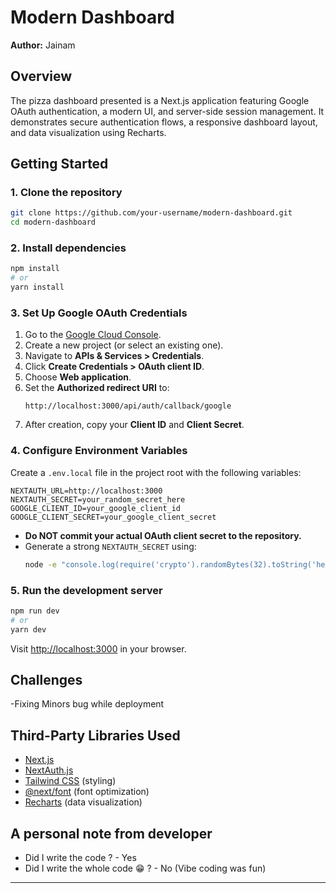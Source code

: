 # Modern Dashboard

**Author:** Jainam 

## Overview

The pizza dashboard presented is a Next.js application featuring Google OAuth authentication, a modern UI, and server-side session management. It demonstrates secure authentication flows, a responsive dashboard layout, and data visualization using Recharts.

## Getting Started

### 1. Clone the repository

```bash
git clone https://github.com/your-username/modern-dashboard.git
cd modern-dashboard
```

### 2. Install dependencies

```bash
npm install
# or
yarn install
```

### 3. Set Up Google OAuth Credentials

1. Go to the [Google Cloud Console](https://console.cloud.google.com/).
2. Create a new project (or select an existing one).
3. Navigate to **APIs & Services > Credentials**.
4. Click **Create Credentials > OAuth client ID**.
5. Choose **Web application**.
6. Set the **Authorized redirect URI** to:  
   ```
   http://localhost:3000/api/auth/callback/google
   ```
7. After creation, copy your **Client ID** and **Client Secret**.

### 4. Configure Environment Variables

Create a `.env.local` file in the project root with the following variables:

```env
NEXTAUTH_URL=http://localhost:3000
NEXTAUTH_SECRET=your_random_secret_here
GOOGLE_CLIENT_ID=your_google_client_id
GOOGLE_CLIENT_SECRET=your_google_client_secret
```

- **Do NOT commit your actual OAuth client secret to the repository.**
- Generate a strong `NEXTAUTH_SECRET` using:
  ```bash
  node -e "console.log(require('crypto').randomBytes(32).toString('hex'))"
  ```

### 5. Run the development server

```bash
npm run dev
# or
yarn dev
```

Visit [http://localhost:3000](http://localhost:3000) in your browser.

## Challenges

-Fixing Minors bug while deployment 


## Third-Party Libraries Used

- [Next.js](https://nextjs.org/)
- [NextAuth.js](https://next-auth.js.org/)
- [Tailwind CSS](https://tailwindcss.com/) (styling)
- [@next/font](https://nextjs.org/docs/app/building-your-application/optimizing/fonts) (font optimization)
- [Recharts](https://recharts.org/) (data visualization)



## A personal note from developer

- Did I write the code ? - Yes
- Did I write the whole code 😁 ? - No (Vibe coding was fun)
---